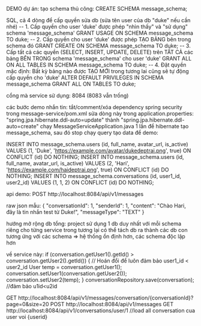 DEMO dự án:
tạo schema thủ công:
CREATE SCHEMA message_schema;

SQL, cả 4 dòng để cấp quyền sửa db (sửa tên user của db "duke" nếu cần nhé)
-- 1. Cấp quyền cho user 'duke' được phép "nhìn thấy" và "sử dụng" schema 'message_schema'
GRANT USAGE ON SCHEMA message_schema TO duke;
-- 2. Cấp quyền cho user 'duke' được phép TẠO BẢNG bên trong schema đó
GRANT CREATE ON SCHEMA message_schema TO duke;
-- 3. Cấp tất cả các quyền (SELECT, INSERT, UPDATE, DELETE) trên TẤT CẢ các bảng BÊN TRONG schema 'message_schema' cho user 'duke'
GRANT ALL ON ALL TABLES IN SCHEMA message_schema TO duke;
-- 4. Đặt quyền mặc định: Bất kỳ bảng nào được TẠO MỚI trong tương lai cũng sẽ tự động cấp quyền cho 'duke'
ALTER DEFAULT PRIVILEGES IN SCHEMA message_schema GRANT ALL ON TABLES TO duke;

  

cổng mà service sử dụng: 8084 (8083 vẫn trống)

các bước demo nhắn tin: 
tắt/comment/xóa dependency spring security trong message-service/pom.xml
sửa dòng này trong application.properties: "spring.jpa.hibernate.ddl-auto=update" thành "spring.jpa.hibernate.ddl-auto=create"
chạy MessageServiceApplication.java 1 lần để hibernate tạo message_schema, sau đó stop
chạy query tạo data để demo:

INSERT INTO message_schema.users (id, full_name, avatar_url, is_active)
VALUES (1, 'Duke', 'https://example.com/avatar/dukedeptrai.png', true)
ON CONFLICT (id) DO NOTHING;
INSERT INTO message_schema.users (id, full_name, avatar_url, is_active)
VALUES (2, 'Hari', 'https://example.com/haideptrai.png', true)
ON CONFLICT (id) DO NOTHING;
INSERT INTO message_schema.conversations (id, user1_id, user2_id)
VALUES (1, 1, 2)
ON CONFLICT (id) DO NOTHING;

api demo: POST http://localhost:8084/api/v1/messages

raw json mẫu:
{
"conversationId": 1,
"senderId": 1,
"content": "Chào Hari, đây là tin nhắn test từ Duke!",
"messageType": "TEXT"
}





hướng mở rộng db tổng:
project sử dụng 1 db duy nhất với mỗi schema riêng cho từng service
trong tương lại có thể tách db ra thành các db con tương ứng với các schema => hệ thống ổn định hơn, các schema độc lập hơn

về service này:
if (conversation.getUser1().getId() > conversation.getUser2().getId()) {
// Hoán đổi để luôn đảm bảo user1_id < user2_id
User temp = conversation.getUser1();
conversation.setUser1(conversation.getUser2());
conversation.setUser2(temp);
}
conversationRepository.save(conversation); //đảm bảo u1id<u2id

GET http://localhost:8084/api/v1/messages/conversation/{conversationId}?page=0&size=20
POST http://localhost:8084/api/v1/messages
GET http://localhost:8084/api/v1/conversations/user/1 //load all conversation cua user voi {userid}
